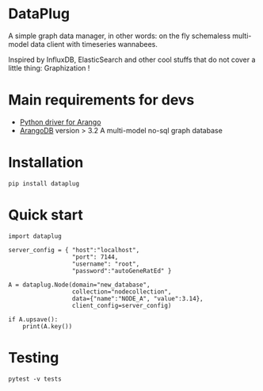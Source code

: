 DataPlug
========

A simple graph data manager, in other words: on the fly schemaless multi-model data client with timeseries wannabees.

Inspired by InfluxDB, ElasticSearch and other cool stuffs that do not cover a little thing: Graphization !


Main requirements for devs
==========================


 + [Python driver for Arango](https://github.com/joowani/python-arango)
 + [ArangoDB](https://www.arangodb.com) version > 3.2
	    A multi-model no-sql graph database



Installation
============

```
pip install dataplug
```

Quick start
===========

```
import dataplug

server_config = { "host":"localhost",
                  "port": 7144,
                  "username": "root",
                  "password":"autoGeneRatEd" }

A = dataplug.Node(domain="new_database",
                  collection="nodecollection",
                  data={"name":"NODE_A", "value":3.14},
                  client_config=server_config)

if A.upsave():
    print(A.key())

```

Testing
=======

```
pytest -v tests
```
